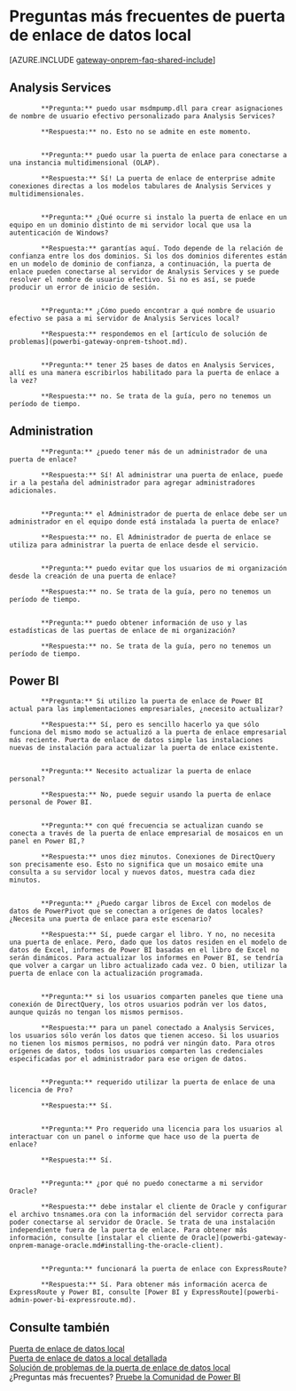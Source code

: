 <properties
pageTitle="Preguntas más frecuentes de puerta de enlace de datos local"
description="Se trata de la puerta de enlace de datos local preguntas más frecuentes. Éste reúne las preguntas más frecuentes en un solo lugar para la puerta de enlace."
services="powerbi"
documentationCenter=""
authors="guyinacube"
manager="mblythe"
backup=""
editor=""
tags=""
qualityFocus="no"
qualityDate=""/>

<tags
ms.service="powerbi"
ms.devlang="NA"
ms.topic="article"
ms.tgt_pltfrm="na"
ms.workload="powerbi"
ms.date="10/12/2016"
ms.author="asaxton"/>
# Preguntas más frecuentes de puerta de enlace de datos local

<!-- Shared FAQ shared Include -->
[AZURE.INCLUDE [gateway-onprem-faq-shared-include](../includes/gateway-onprem-faq-shared-include.md)]

## Analysis Services


            **Pregunta:** puedo usar msdmpump.dll para crear asignaciones de nombre de usuario efectivo personalizado para Analysis Services?  

            **Respuesta:** no. Esto no se admite en este momento.


            **Pregunta:** puedo usar la puerta de enlace para conectarse a una instancia multidimensional (OLAP).  

            **Respuesta:** Sí! La puerta de enlace de enterprise admite conexiones directas a los modelos tabulares de Analysis Services y multidimensionales.


            **Pregunta:** ¿Qué ocurre si instalo la puerta de enlace en un equipo en un dominio distinto de mi servidor local que usa la autenticación de Windows?  

            **Respuesta:** garantías aquí. Todo depende de la relación de confianza entre los dos dominios. Si los dos dominios diferentes están en un modelo de dominio de confianza, a continuación, la puerta de enlace pueden conectarse al servidor de Analysis Services y se puede resolver el nombre de usuario efectivo. Si no es así, se puede producir un error de inicio de sesión. 


            **Pregunta:** ¿Cómo puedo encontrar a qué nombre de usuario efectivo se pasa a mi servidor de Analysis Services local?  

            **Respuesta:** respondemos en el [artículo de solución de problemas](powerbi-gateway-onprem-tshoot.md).


            **Pregunta:** tener 25 bases de datos en Analysis Services, allí es una manera escribirlos habilitado para la puerta de enlace a la vez?  

            **Respuesta:** no. Se trata de la guía, pero no tenemos un período de tiempo.

## Administration


            **Pregunta:** ¿puedo tener más de un administrador de una puerta de enlace?  

            **Respuesta:** Sí! Al administrar una puerta de enlace, puede ir a la pestaña del administrador para agregar administradores adicionales.


            **Pregunta:** el Administrador de puerta de enlace debe ser un administrador en el equipo donde está instalada la puerta de enlace?  

            **Respuesta:** no. El Administrador de puerta de enlace se utiliza para administrar la puerta de enlace desde el servicio. 


            **Pregunta:** puedo evitar que los usuarios de mi organización desde la creación de una puerta de enlace?  

            **Respuesta:** no. Se trata de la guía, pero no tenemos un período de tiempo.


            **Pregunta:** puedo obtener información de uso y las estadísticas de las puertas de enlace de mi organización?  

            **Respuesta:** no. Se trata de la guía, pero no tenemos un período de tiempo.

## Power BI


            **Pregunta:** Si utilizo la puerta de enlace de Power BI actual para las implementaciones empresariales, ¿necesito actualizar?

            **Respuesta:** Sí, pero es sencillo hacerlo ya que sólo funciona del mismo modo se actualizó a la puerta de enlace empresarial más reciente. Puerta de enlace de datos simple las instalaciones nuevas de instalación para actualizar la puerta de enlace existente.


            **Pregunta:** Necesito actualizar la puerta de enlace personal?

            **Respuesta:** No, puede seguir usando la puerta de enlace personal de Power BI.


            **Pregunta:** con qué frecuencia se actualizan cuando se conecta a través de la puerta de enlace empresarial de mosaicos en un panel en Power BI,?  

            **Respuesta:** unos diez minutos. Conexiones de DirectQuery son precisamente eso. Esto no significa que un mosaico emite una consulta a su servidor local y nuevos datos, muestra cada diez minutos.


            **Pregunta:** ¿Puedo cargar libros de Excel con modelos de datos de PowerPivot que se conectan a orígenes de datos locales? ¿Necesita una puerta de enlace para este escenario?  

            **Respuesta:** Sí, puede cargar el libro. Y no, no necesita una puerta de enlace. Pero, dado que los datos residen en el modelo de datos de Excel, informes de Power BI basadas en el libro de Excel no serán dinámicos. Para actualizar los informes en Power BI, se tendría que volver a cargar un libro actualizado cada vez. O bien, utilizar la puerta de enlace con la actualización programada.


            **Pregunta:** si los usuarios comparten paneles que tiene una conexión de DirectQuery, los otros usuarios podrán ver los datos, aunque quizás no tengan los mismos permisos.  

            **Respuesta:** para un panel conectado a Analysis Services, los usuarios sólo verán los datos que tienen acceso. Si los usuarios no tienen los mismos permisos, no podrá ver ningún dato. Para otros orígenes de datos, todos los usuarios comparten las credenciales especificadas por el administrador para ese origen de datos.


            **Pregunta:** requerido utilizar la puerta de enlace de una licencia de Pro?  

            **Respuesta:** Sí.


            **Pregunta:** Pro requerido una licencia para los usuarios al interactuar con un panel o informe que hace uso de la puerta de enlace?  

            **Respuesta:** Sí.


            **Pregunta:** ¿por qué no puedo conectarme a mi servidor Oracle?  

            **Respuesta:** debe instalar el cliente de Oracle y configurar el archivo tnsnames.ora con la información del servidor correcta para poder conectarse al servidor de Oracle. Se trata de una instalación independiente fuera de la puerta de enlace. Para obtener más información, consulte [instalar el cliente de Oracle](powerbi-gateway-onprem-manage-oracle.md#installing-the-oracle-client).


            **Pregunta:** funcionará la puerta de enlace con ExpressRoute?  

            **Respuesta:** Sí. Para obtener más información acerca de ExpressRoute y Power BI, consulte [Power BI y ExpressRoute](powerbi-admin-power-bi-expressroute.md).

## Consulte también
[Puerta de enlace de datos local](powerbi-gateway-onprem.md)  
[Puerta de enlace de datos a local detallada](powerbi-gateway-onprem-indepth.md)  
[Solución de problemas de la puerta de enlace de datos local](powerbi-gateway-onprem-tshoot.md)  
¿Preguntas más frecuentes? [Pruebe la Comunidad de Power BI](http://community.powerbi.com/)